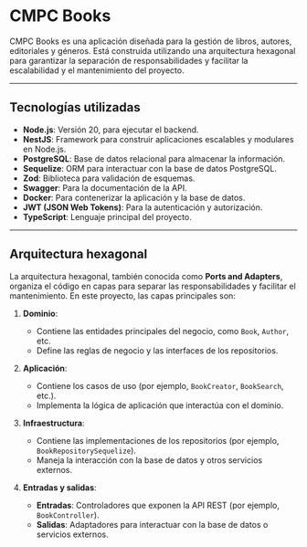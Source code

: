 # CMPC Books

CMPC Books es una aplicación diseñada para la gestión de libros, autores, editoriales y géneros. Está construida utilizando una arquitectura hexagonal para garantizar la separación de responsabilidades y facilitar la escalabilidad y el mantenimiento del proyecto.

---

## Tecnologías utilizadas

- **Node.js**: Versión 20, para ejecutar el backend.
- **NestJS**: Framework para construir aplicaciones escalables y modulares en Node.js.
- **PostgreSQL**: Base de datos relacional para almacenar la información.
- **Sequelize**: ORM para interactuar con la base de datos PostgreSQL.
- **Zod**: Biblioteca para validación de esquemas.
- **Swagger**: Para la documentación de la API.
- **Docker**: Para contenerizar la aplicación y la base de datos.
- **JWT (JSON Web Tokens)**: Para la autenticación y autorización.
- **TypeScript**: Lenguaje principal del proyecto.

---

## Arquitectura hexagonal

La arquitectura hexagonal, también conocida como **Ports and Adapters**, organiza el código en capas para separar las responsabilidades y facilitar el mantenimiento. En este proyecto, las capas principales son:

1. **Dominio**:

   - Contiene las entidades principales del negocio, como `Book`, `Author`, etc.
   - Define las reglas de negocio y las interfaces de los repositorios.

2. **Aplicación**:

   - Contiene los casos de uso (por ejemplo, `BookCreator`, `BookSearch`, etc.).
   - Implementa la lógica de aplicación que interactúa con el dominio.

3. **Infraestructura**:

   - Contiene las implementaciones de los repositorios (por ejemplo, `BookRepositorySequelize`).
   - Maneja la interacción con la base de datos y otros servicios externos.

4. **Entradas y salidas**:
   - **Entradas**: Controladores que exponen la API REST (por ejemplo, `BookController`).
   - **Salidas**: Adaptadores para interactuar con la base de datos o servicios externos.
